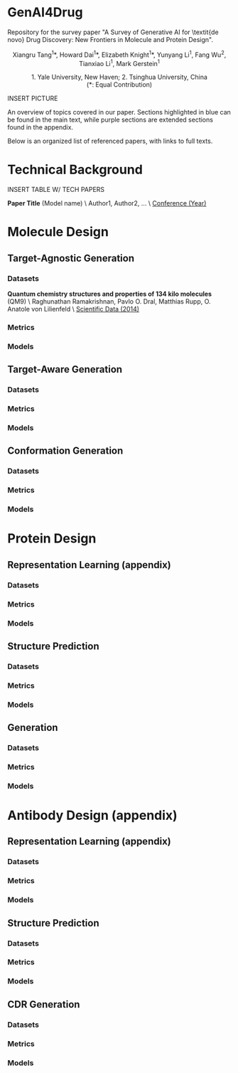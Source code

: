 # GenAI4Drug

Repository for the survey paper "A Survey of Generative AI for \textit{de novo} Drug Discovery: New Frontiers in Molecule and Protein Design".

<p align="center">
Xiangru Tang<sup>1</sup>*, Howard Dai<sup>1</sup>*, Elizabeth Knight<sup>1</sup>*, Yunyang Li<sup>1</sup>, Fang Wu<sup>2</sup>, Tianxiao Li<sup>1</sup>, Mark Gerstein<sup>1</sup>
</p> 

<p align="center">
1. Yale University, New Haven; 2. Tsinghua University, China<br>
 (*: Equal Contribution)
</p> 


INSERT PICTURE

An overview of topics covered in our paper. Sections highlighted in blue can be found in the main text, while purple sections are extended sections found in the appendix.  

Below is an organized list of referenced papers, with links to full texts.

# Technical Background 


INSERT TABLE W/ TECH PAPERS

**Paper Title** (Model name) \\ 
Author1, Author2, ... \\ 
[Conference (Year)](link)

# Molecule Design 

## Target-Agnostic Generation

### Datasets
**Quantum chemistry structures and properties of 134 kilo molecules** (QM9) \\ 
Raghunathan Ramakrishnan, Pavlo O. Dral, Matthias Rupp, O. Anatole von Lilienfeld \\ 
[Scientific Data (2014)](https://www.nature.com/articles/sdata201422)

### Metrics

### Models

## Target-Aware Generation

### Datasets

### Metrics

### Models

## Conformation Generation

### Datasets

### Metrics

### Models



# Protein Design


## Representation Learning (appendix)

### Datasets

### Metrics

### Models


## Structure Prediction

### Datasets

### Metrics

### Models


## Generation 

### Datasets

### Metrics

### Models




# Antibody Design (appendix)


## Representation Learning (appendix)

### Datasets

### Metrics

### Models


## Structure Prediction

### Datasets

### Metrics

### Models


## CDR Generation 

### Datasets

### Metrics

### Models
